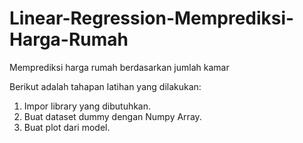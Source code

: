 # Linear-Regression-Memprediksi-Harga-Rumah
Memprediksi harga rumah berdasarkan jumlah kamar

Berikut adalah tahapan latihan yang dilakukan:

1. Impor library yang dibutuhkan.
2. Buat dataset dummy dengan Numpy Array.
3. Buat plot dari model.
